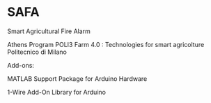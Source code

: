# SAFA
Smart Agricultural Fire Alarm

Athens Program POLI3
Farm 4.0 : Technologies for smart agricolture
Politecnico di Milano

Add-ons:

MATLAB Support Package for Arduino Hardware

1-Wire Add-On Library for Arduino
